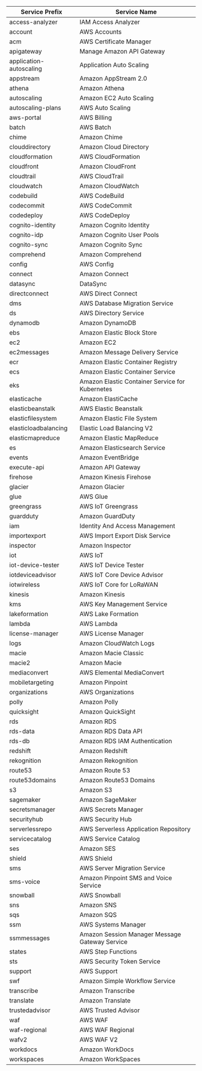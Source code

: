 | Service Prefix          | Service Name                                    |
|-------------------------|-------------------------------------------------|
| access-analyzer         | IAM Access Analyzer                             |
| account                 | AWS Accounts                                    |
| acm                     | AWS Certificate Manager                         |
| apigateway              | Manage Amazon API Gateway                       |
| application-autoscaling | Application Auto Scaling                        |
| appstream               | Amazon AppStream 2.0                            |
| athena                  | Amazon Athena                                   |
| autoscaling             | Amazon EC2 Auto Scaling                         |
| autoscaling-plans       | AWS Auto Scaling                                |
| aws-portal              | AWS Billing                                     |
| batch                   | AWS Batch                                       |
| chime                   | Amazon Chime                                    |
| clouddirectory          | Amazon Cloud Directory                          |
| cloudformation          | AWS CloudFormation                              |
| cloudfront              | Amazon CloudFront                               |
| cloudtrail              | AWS CloudTrail                                  |
| cloudwatch              | Amazon CloudWatch                               |
| codebuild               | AWS CodeBuild                                   |
| codecommit              | AWS CodeCommit                                  |
| codedeploy              | AWS CodeDeploy                                  |
| cognito-identity        | Amazon Cognito Identity                         |
| cognito-idp             | Amazon Cognito User Pools                       |
| cognito-sync            | Amazon Cognito Sync                             |
| comprehend              | Amazon Comprehend                               |
| config                  | AWS Config                                      |
| connect                 | Amazon Connect                                  |
| datasync                | DataSync                                        |
| directconnect           | AWS Direct Connect                              |
| dms                     | AWS Database Migration Service                  |
| ds                      | AWS Directory Service                           |
| dynamodb                | Amazon DynamoDB                                 |
| ebs                     | Amazon Elastic Block Store                      |
| ec2                     | Amazon EC2                                      |
| ec2messages             | Amazon Message Delivery Service                 |
| ecr                     | Amazon Elastic Container Registry               |
| ecs                     | Amazon Elastic Container Service                |
| eks                     | Amazon Elastic Container Service for Kubernetes |
| elasticache             | Amazon ElastiCache                              |
| elasticbeanstalk        | AWS Elastic Beanstalk                           |
| elasticfilesystem       | Amazon Elastic File System                      |
| elasticloadbalancing    | Elastic Load Balancing V2                       |
| elasticmapreduce        | Amazon Elastic MapReduce                        |
| es                      | Amazon Elasticsearch Service                    |
| events                  | Amazon EventBridge                              |
| execute-api             | Amazon API Gateway                              |
| firehose                | Amazon Kinesis Firehose                         |
| glacier                 | Amazon Glacier                                  |
| glue                    | AWS Glue                                        |
| greengrass              | AWS IoT Greengrass                              |
| guardduty               | Amazon GuardDuty                                |
| iam                     | Identity And Access Management                  |
| importexport            | AWS Import Export Disk Service                  |
| inspector               | Amazon Inspector                                |
| iot                     | AWS IoT                                         |
| iot-device-tester       | AWS IoT Device Tester                           |
| iotdeviceadvisor        | AWS IoT Core Device Advisor                     |
| iotwireless             | AWS IoT Core for LoRaWAN                        |
| kinesis                 | Amazon Kinesis                                  |
| kms                     | AWS Key Management Service                      |
| lakeformation           | AWS Lake Formation                              |
| lambda                  | AWS Lambda                                      |
| license-manager         | AWS License Manager                             |
| logs                    | Amazon CloudWatch Logs                          |
| macie                   | Amazon Macie Classic                            |
| macie2                  | Amazon Macie                                    |
| mediaconvert            | AWS Elemental MediaConvert                      |
| mobiletargeting         | Amazon Pinpoint                                 |
| organizations           | AWS Organizations                               |
| polly                   | Amazon Polly                                    |
| quicksight              | Amazon QuickSight                               |
| rds                     | Amazon RDS                                      |
| rds-data                | Amazon RDS Data API                             |
| rds-db                  | Amazon RDS IAM Authentication                   |
| redshift                | Amazon Redshift                                 |
| rekognition             | Amazon Rekognition                              |
| route53                 | Amazon Route 53                                 |
| route53domains          | Amazon Route53 Domains                          |
| s3                      | Amazon S3                                       |
| sagemaker               | Amazon SageMaker                                |
| secretsmanager          | AWS Secrets Manager                             |
| securityhub             | AWS Security Hub                                |
| serverlessrepo          | AWS Serverless Application Repository           |
| servicecatalog          | AWS Service Catalog                             |
| ses                     | Amazon SES                                      |
| shield                  | AWS Shield                                      |
| sms                     | AWS Server Migration Service                    |
| sms-voice               | Amazon Pinpoint SMS and Voice Service           |
| snowball                | AWS Snowball                                    |
| sns                     | Amazon SNS                                      |
| sqs                     | Amazon SQS                                      |
| ssm                     | AWS Systems Manager                             |
| ssmmessages             | Amazon Session Manager Message Gateway Service  |
| states                  | AWS Step Functions                              |
| sts                     | AWS Security Token Service                      |
| support                 | AWS Support                                     |
| swf                     | Amazon Simple Workflow Service                  |
| transcribe              | Amazon Transcribe                               |
| translate               | Amazon Translate                                |
| trustedadvisor          | AWS Trusted Advisor                             |
| waf                     | AWS WAF                                         |
| waf-regional            | AWS WAF Regional                                |
| wafv2                   | AWS WAF V2                                      |
| workdocs                | Amazon WorkDocs                                 |
| workspaces              | Amazon WorkSpaces                               |
